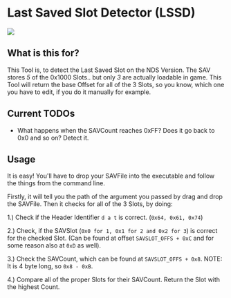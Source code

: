 # Last Saved Slot Detector (LSSD)

![](https://github.com/SuperSaiyajinStackZ/Sim2Editor/blob/External-Tools/LSSD/Screenshot.png)

## What is this for?
This Tool is, to detect the Last Saved Slot on the NDS Version. The SAV stores *5* of the 0x1000 Slots.. but only *3* are actually loadable in game. This Tool will return the base Offset for all of the 3 Slots, so you know, which one you have to edit, if you do it manually for example.

## Current TODOs
- What happens when the SAVCount reaches 0xFF? Does it go back to 0x0 and so on? Detect it.

## Usage
It is easy! You'll have to drop your SAVFile into the executable and follow the things from the command line.

Firstly, it will tell you the path of the argument you passed by drag and drop the SAVFile. Then it checks for all of the 3 Slots, by doing:

1.) Check if the Header Identifier `d a t` is correct. (`0x64, 0x61, 0x74`)

2.) Check, if the SAVSlot (`0x0 for 1, 0x1 for 2 and 0x2 for 3`) is correct for the checked Slot. (Can be found at offset `SAVSLOT_OFFS + 0xC` and for some reason also at `0xD` as well).

3.) Check the SAVCount, which can be found at `SAVSLOT_OFFS + 0x8`. NOTE: It is 4 byte long, so `0x8 - 0xB`.

4.) Compare all of the proper Slots for their SAVCount. Return the Slot with the highest Count.